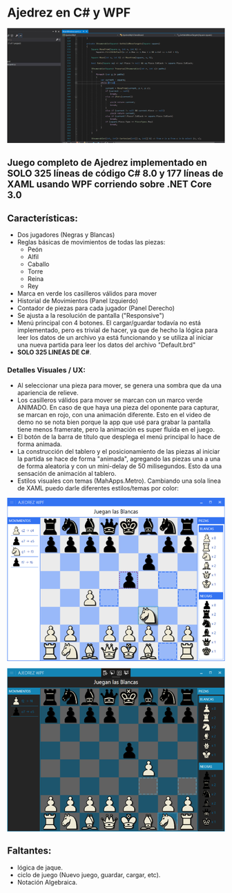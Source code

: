 # Ajedrez en C# y WPF

![Demo](Demo.gif "Demo")

## Juego completo de Ajedrez implementado en SOLO 325 líneas de código C# 8.0 y 177 líneas de XAML usando WPF corriendo sobre .NET Core 3.0

## Características:

  - Dos jugadores (Negras y Blancas)
  - Reglas básicas de movimientos de todas las piezas:
     - Peón
     - Alfil
     - Caballo
     - Torre
     - Reina
     - Rey
  - Marca en verde los casilleros válidos para mover
  - Historial de Movimientos (Panel Izquierdo)
  - Contador de piezas para cada jugador (Panel Derecho)
  - Se ajusta a la resolución de pantalla ("Responsive")
  - Menú principal con 4 botones. El cargar/guardar todavía no está implementado, pero es trivial de hacer, ya que de hecho la lógica para leer los datos de un archivo ya está funcionando y se utiliza al iniciar una nueva partida para leer los datos del archivo "Default.brd"
  - **SOLO 325 LINEAS DE C#**. 
  
### Detalles Visuales / UX:
  
  - Al seleccionar una pieza para mover, se genera una sombra que da una apariencia de relieve.
  - Los casilleros válidos para mover se marcan con un marco verde ANIMADO. En caso de que haya una pieza del oponente para capturar, se marcan en rojo, con una animación diferente. Esto en el video de demo no se nota bien porque la app que usé para grabar la pantalla tiene menos framerate, pero la animación es super fluida en el juego.
  - El botón de la barra de título que desplega el menú principal lo hace de forma animada.
  - La construcción del tablero y el posicionamiento de las piezas al iniciar la partida se hace de forma "animada", agregando las piezas una a una de forma aleatoria y con un mini-delay de 50 milisegundos. Esto da una sensación de animación al tablero.
  - Estilos visuales con temas (MahApps.Metro). Cambiando una sola linea de XAML puedo darle diferentes estilos/temas por color:
  
![Cobalt](Cobalt.png "Cobalt")

![Dark-Blue](Dark-Blue.png "Dark-Blue")

## Faltantes:

  - lógica de jaque.
  - ciclo de juego (Nuevo juego, guardar, cargar, etc).
  - Notación Algebraica.
  
  